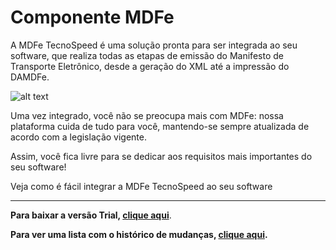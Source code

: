 ﻿# Componente MDFe

A MDFe TecnoSpeed é uma solução pronta para ser integrada ao seu software, que realiza todas as etapas de emissão do Manifesto de Transporte Eletrônico, desde a geração do XML até a impressão do DAMDFe.

![alt text](https://tecnospeed.com.br/images/workflow-mdfe.svg "Fluxo de emissão MDFe")

Uma vez integrado, você não se preocupa mais com MDFe: nossa plataforma cuida de tudo para você, mantendo-se sempre atualizada de acordo com a legislação vigente.

Assim, você fica livre para se dedicar aos requisitos mais importantes do seu software!

Veja como é fácil integrar a MDFe TecnoSpeed ao seu software

***

**Para baixar a versão Trial, [clique aqui](https://s3-sa-east-1.amazonaws.com/tecnospeed-trial/setup_mdfe_trial_11.0.65.6303.exe "Baixar o Componente MDFe  Trial")**.

**Para ver uma lista com o histórico de mudanças, [clique aqui](https://github.com/tecnospeed/Componente-MDFe/blob/master/CHANGELOG.md "Changelog").**
